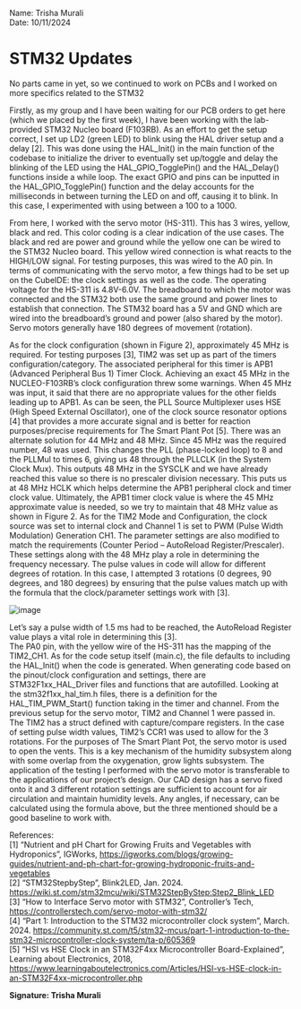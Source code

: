 Name: Trisha Murali <br/>
Date: 10/11/2024

# STM32 Updates 
No parts came in yet, so we continued to work on PCBs and I worked on more specifics related to the STM32 <br/>

Firstly, as my group and I have been waiting for our PCB orders to get here (which we placed by the first week), I have been working with the lab-provided STM32 Nucleo board (F103RB). As an effort to get the setup correct, I set up LD2 (green LED) to blink using the HAL driver setup and a delay [2]. This was done using the HAL_Init() in the main function of the codebase to initialize the driver to eventually set up/toggle and delay the blinking of the LED using the HAL_GPIO_TogglePin() and the HAL_Delay() functions inside a while loop. The exact GPIO and pins can be inputted in the HAL_GPIO_TogglePin() function and the delay accounts for the milliseconds in between turning the LED on and off, causing it to blink. In this case, I experimented with using between a 100 to a 1000. 

From here, I worked with the servo motor (HS-311). This has 3 wires, yellow, black and red. This color coding is a clear indication of the use cases. The black and red are power and ground while the yellow one can be wired to the STM32 Nucleo board. This yellow wired connection is what reacts to the HIGH/LOW signal. For testing purposes, this was wired to the A0 pin. In terms of communicating with the servo motor, a few things had to be set up on the CubeIDE: the clock settings as well as the code. The operating voltage for the HS-311 is 4.8V-6.0V. The breadboard to which the motor was connected and the STM32 both use the same ground and power lines to establish that connection. The STM32 board has a 5V and GND which are wired into the breadboard’s ground and power (also shared by the motor). Servo motors generally have 180 degrees of movement (rotation).

As for the clock configuration (shown in Figure 2), approximately 45 MHz is required. For testing purposes [3], TIM2 was set up as part of the timers configuration/category. The associated peripheral for this timer is APB1 (Advanced Peripheral Bus 1) Timer Clock. Achieving an exact 45 MHz in the NUCLEO-F103RB’s clock configuration threw some warnings. When 45 MHz was input, it said that there are no appropriate values for the other fields leading up to APB1. As can be seen, the PLL Source Multiplexer uses HSE (High Speed External Oscillator), one of the clock source resonator options [4] that provides a more accurate signal and is better for reaction purposes/precise requirements for The Smart Plant Pot [5]. There was an alternate solution for 44 MHz and 48 MHz. Since 45 MHz was the required number, 48 was used. This changes the PLL (phase-locked loop) to 8 and the PLLMul to times 6, giving us 48 through the PLLCLK (in the System Clock Mux). This outputs 48 MHz in the SYSCLK and we have already reached this value so there is no prescaler division necessary. This puts us at 48 MHz HCLK which helps determine the APB1 peripheral clock and timer clock value. Ultimately, the APB1 timer clock value is where the 45 MHz approximate value is needed, so we try to maintain that 48 MHz value as shown in Figure 2. As for the TIM2 Mode and Configuration, the clock source was set to internal clock and Channel 1 is set to PWM (Pulse Width Modulation) Generation CH1. The parameter settings are also modified to match the requirements (Counter Period – AutoReload Register/Prescaler). These settings along with the 48 MHz play a role in determining the frequency necessary. The pulse values in code will allow for different degrees of rotation. In this case, I attempted 3 rotations (0 degrees, 90 degrees, and 180 degrees) by ensuring that the pulse values match up with the formula that the clock/parameter settings work with [3]. 

![image](https://github.com/user-attachments/assets/0c309504-dbae-4621-8f2a-8c4821348e64)

Let’s say a pulse width of 1.5 ms had to be reached, the AutoReload Register value plays a vital role in determining this [3].  
The PA0 pin, with the yellow wire of the HS-311 has the mapping of the TIM2_CH1. As for the code setup itself (main.c), the file defaults to including the HAL_Init() when the code is generated. When generating code based on the pinout/clock configuration and settings, there are STM32F1xx_HAL_Driver files and functions that are autofilled. Looking at the stm32f1xx_hal_tim.h files, there is a definition for the HAL_TIM_PWM_Start() function taking in the timer and channel. From the previous setup for the servo motor, TIM2 and Channel 1 were passed in. The TIM2 has a struct defined with capture/compare registers. In the case of setting pulse width values, TIM2’s CCR1 was used to allow for the 3 rotations. For the purposes of The Smart Plant Pot, the servo motor is used to open the vents. This is a key mechanism of the humidity subsystem along with some overlap from the oxygenation, grow lights subsystem. The application of the testing I performed with the servo motor is transferable to the applications of our project’s design. Our CAD design has a servo fixed onto it and 3 different rotation settings are sufficient to account for air circulation and maintain humidity levels. Any angles, if necessary, can be calculated using the formula above, but the three mentioned should be a good baseline to work with. 

References: <br/>
[1] “Nutrient and pH Chart for Growing Fruits and Vegetables with Hydroponics”, IGWorks, https://igworks.com/blogs/growing-guides/nutrient-and-ph-chart-for-growing-hydroponic-fruits-and-vegetables <br/>
[2] “STM32StepbyStep”, Blink2LED, Jan. 2024. https://wiki.st.com/stm32mcu/wiki/STM32StepByStep:Step2_Blink_LED <br/>
[3] “How to Interface Servo motor with STM32”, Controller’s Tech, https://controllerstech.com/servo-motor-with-stm32/ <br/>
[4] “Part 1: Introduction to the STM32 microcontroller clock system”, March. 2024. https://community.st.com/t5/stm32-mcus/part-1-introduction-to-the-stm32-microcontroller-clock-system/ta-p/605369 <br/>
[5] “HSI vs HSE Clock in an STM32F4xx Microcontroller Board-Explained”, Learning about Electronics, 2018, https://www.learningaboutelectronics.com/Articles/HSI-vs-HSE-clock-in-an-STM32F4xx-microcontroller.php <br/>

**Signature: Trisha Murali**
